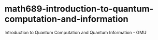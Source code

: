 # math689-introduction-to-quantum-computation-and-information
Introduction to Quantum Computation and Quantum Information - GMU
